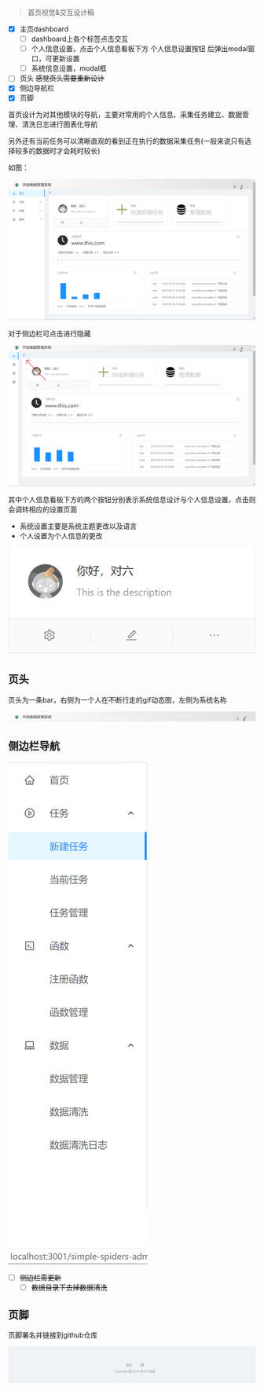 > 首页视觉&交互设计稿

- [x] 主页dashboard
  - [ ] dashboard上各个标签点击交互
  - [ ] 个人信息设置，点击个人信息看板下方 个人信息设置按钮 后弹出modal窗口，可更新设置
  - [ ] 系统信息设置，modal框
- [ ] 页头 ~~感觉页头需要重新设计~~
- [x] 侧边导航栏
- [x] 页脚

首页设计为对其他模块的导航，主要对常用的个人信息、采集任务建立、数据管理、清洗日志进行图表化导航

另外还有当前任务可以清晰直观的看到正在执行的数据采集任务(一般来说只有选择较多的数据时才会耗时较长)

如图：

![首页设计图](./images/首页.png)

对于侧边栏可点击进行隐藏

![侧边栏隐藏设计](./images/隐藏侧边栏.png)

其中个人信息看板下方的两个按钮分别表示系统信息设计与个人信息设置，点击则会调转相应的设置页面

- 系统设置主要是系统主题更改以及语言
- 个人设置为个人信息的更改

![个人看板设计](./images/个人.png)

## 页头

页头为一条bar，右侧为一个人在不断行走的gif动态图，左侧为系统名称

![页头设计](./images/页头.png)

## 侧边栏导航

![侧边栏设计](./images/侧边栏.png)
- [ ] ~~侧边栏需更新~~
  - [ ] ~~数据目录下去掉数据清洗~~

## 页脚

页脚署名并链接到github仓库

![页脚设计](./images/页脚.png)